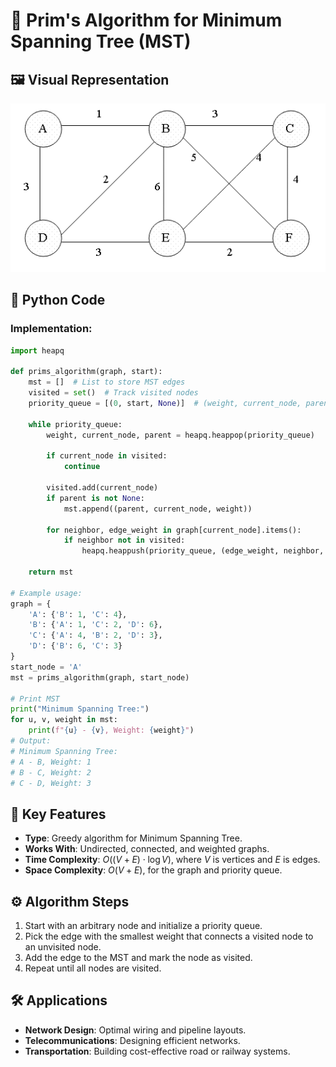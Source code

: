 
# 🌲 Prim's Algorithm for Minimum Spanning Tree (MST)

## 🖼️ Visual Representation

![Prim's Algorithm Visualization](../../Resources/Prim-animation.gif)

## 🐍 Python Code
### Implementation:
```python
import heapq

def prims_algorithm(graph, start):
    mst = []  # List to store MST edges
    visited = set()  # Track visited nodes
    priority_queue = [(0, start, None)]  # (weight, current_node, parent)

    while priority_queue:
        weight, current_node, parent = heapq.heappop(priority_queue)

        if current_node in visited:
            continue

        visited.add(current_node)
        if parent is not None:
            mst.append((parent, current_node, weight))

        for neighbor, edge_weight in graph[current_node].items():
            if neighbor not in visited:
                heapq.heappush(priority_queue, (edge_weight, neighbor, current_node))

    return mst

# Example usage:
graph = {
    'A': {'B': 1, 'C': 4},
    'B': {'A': 1, 'C': 2, 'D': 6},
    'C': {'A': 4, 'B': 2, 'D': 3},
    'D': {'B': 6, 'C': 3}
}
start_node = 'A'
mst = prims_algorithm(graph, start_node)

# Print MST
print("Minimum Spanning Tree:")
for u, v, weight in mst:
    print(f"{u} - {v}, Weight: {weight}")
# Output:
# Minimum Spanning Tree:
# A - B, Weight: 1
# B - C, Weight: 2
# C - D, Weight: 3
````

## 🔑 Key Features

* **Type**: Greedy algorithm for Minimum Spanning Tree.
* **Works With**: Undirected, connected, and weighted graphs.
* **Time Complexity**: $O((V + E) \cdot \log V)$, where $V$ is vertices and $E$ is edges.
* **Space Complexity**: $O(V + E)$, for the graph and priority queue.

## ⚙️ Algorithm Steps

1. Start with an arbitrary node and initialize a priority queue.
2. Pick the edge with the smallest weight that connects a visited node to an unvisited node.
3. Add the edge to the MST and mark the node as visited.
4. Repeat until all nodes are visited.

## 🛠️ Applications

* **Network Design**: Optimal wiring and pipeline layouts.
* **Telecommunications**: Designing efficient networks.
* **Transportation**: Building cost-effective road or railway systems.


